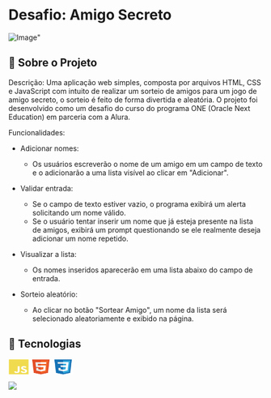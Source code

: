 # Desafio: Amigo Secreto

   ![Image](https://github.com/user-attachments/assets/560cf5c5-887b-4b1f-9857-84ce15031096)"


## 📖 Sobre o Projeto

Descrição: Uma aplicação web simples, composta por arquivos HTML, CSS e JavaScript com intuito de realizar um sorteio de amigos para um jogo de amigo secreto, o sorteio é feito de forma divertida e aleatória. O projeto foi desenvolvido como um desafio do curso do programa ONE (Oracle Next Education) em parceria com a Alura.

Funcionalidades:

- Adicionar nomes: 
    - Os usuários escreverão o nome de um amigo em um campo de texto e o adicionarão a uma lista visível ao clicar em "Adicionar".

- Validar entrada: 
    - Se o campo de texto estiver vazio, o programa exibirá um alerta solicitando um nome válido.
    - Se o usuário tentar inserir um nome que já esteja presente na lista de amigos, exibirá um prompt questionando se ele realmente deseja adicionar um nome repetido.

- Visualizar a lista: 
    - Os nomes inseridos aparecerão em uma lista abaixo do campo de entrada.

- Sorteio aleatório: 
    - Ao clicar no botão "Sortear Amigo", um nome da lista será selecionado aleatoriamente e exibido na página.

## 🚀 Tecnologias

  <div style="flex-basis: 48%;">
    <img align="center" alt="Js" height="30" width="40" src="https://raw.githubusercontent.com/devicons/devicon/master/icons/javascript/javascript-plain.svg">
    <img align="center" alt="HTML" height="30" width="40" src="https://raw.githubusercontent.com/devicons/devicon/master/icons/html5/html5-original.svg">
    <img align="center" alt="CSS" height="30" width="40" src="https://raw.githubusercontent.com/devicons/devicon/master/icons/css3/css3-original.svg">
  </div>

</p>
   <img src="http://img.shields.io/static/v1?label=STATUS&message=CONCLUIDO&color=GREEN&style=for-the-badge"/>
</p>



